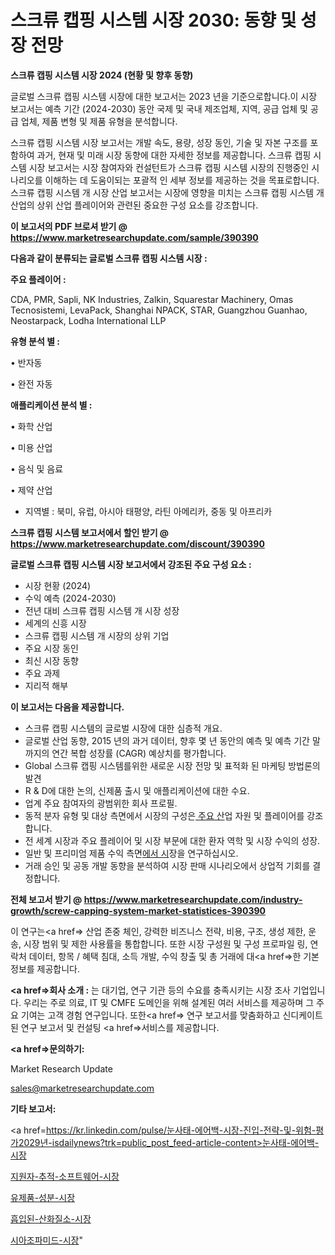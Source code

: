 # 스크류 캡핑 시스템 시장 2030: 동향 및 성장 전망

<strong>스크류 캡핑 시스템 시장 2024 (현황 및 향후 동향)</strong>

글로벌 스크류 캡핑 시스템 시장에 대한 보고서는 2023 년을 기준으로합니다.이 시장 보고서는 예측 기간 (2024-2030) 동안 국제 및 국내 제조업체, 지역, 공급 업체 및 공급 업체, 제품 변형 및 제품 유형을 분석합니다.

스크류 캡핑 시스템 시장 보고서는 개발 속도, 용량, 성장 동인, 기술 및 자본 구조를 포함하여 과거, 현재 및 미래 시장 동향에 대한 자세한 정보를 제공합니다. 스크류 캡핑 시스템 시장 보고서는 시장 참여자와 컨설턴트가 스크류 캡핑 시스템 시장의 진행중인 시나리오를 이해하는 데 도움이되는 포괄적 인 세부 정보를 제공하는 것을 목표로합니다. 스크류 캡핑 시스템 개 시장 산업 보고서는 시장에 영향을 미치는 스크류 캡핑 시스템 개 산업의 상위 산업 플레이어와 관련된 중요한 구성 요소를 강조합니다.



<strong>이 보고서의 PDF 브로셔 받기 @ <a href=https://www.marketresearchupdate.com/sample/390390>https://www.marketresearchupdate.com/sample/390390</a></strong>



<strong>다음과 같이 분류되는 글로벌 스크류 캡핑 시스템 시장 :</strong>



<strong>주요 플레이어 :</strong>

CDA, PMR, Sapli, NK Industries, Zalkin, Squarestar Machinery, Omas Tecnosistemi, LevaPack, Shanghai NPACK, STAR, Guangzhou Guanhao, Neostarpack, Lodha International LLP



<strong>유형 분석 별 :</strong>

• 반자동

• 완전 자동



<strong>애플리케이션 분석 별 :</strong>

• 화학 산업

• 미용 산업

• 음식 및 음료

• 제약 산업

<ul>
  <li>지역별 : 북미, 유럽, 아시아 태평양, 라틴 아메리카, 중동 및 아프리카</li>
</ul>


<strong>스크류 캡핑 시스템 보고서에서 할인 받기 @ <a href=https://www.marketresearchupdate.com/discount/390390>https://www.marketresearchupdate.com/discount/390390</a></strong>



<strong>글로벌 스크류 캡핑 시스템 시장 보고서에서 강조된 주요 구성 요소 :</strong>
<ul>
  <li>시장 현황 (2024)</li>
  <li>수익 예측 (2024-2030)</li>
  <li>전년 대비 스크류 캡핑 시스템 개 시장 성장</li>
  <li>세계의 신흥 시장</li>
  <li>스크류 캡핑 시스템 개 시장의 상위 기업</li>
  <li>주요 시장 동인</li>
  <li>최신 시장 동향</li>
  <li>주요 과제</li>
  <li>지리적 해부</li>
</ul>


<strong>이 보고서는 다음을 제공합니다.</strong>
<ul>
  <li>스크류 캡핑 시스템의 글로벌 시장에 대한 심층적 개요.</li>
  <li>글로벌 산업 동향, 2015 년의 과거 데이터, 향후 몇 년 동안의 예측 및 예측 기간 말까지의 연간 복합 성장률 (CAGR) 예상치를 평가합니다.</li>
  <li>Global 스크류 캡핑 시스템를위한 새로운 시장 전망 및 표적화 된 마케팅 방법론의 발견</li>
  <li>R &amp; D에 대한 논의, 신제품 출시 및 애플리케이션에 대한 수요.</li>
  <li>업계 주요 참여자의 광범위한 회사 프로필.</li>
  <li>동적 분자 유형 및 대상 측면에서 시장의 구성은<a href=> 주요 산</a>업 자원 및 플레이어를 강조합니다.</li>
  <li>전 세계 시장과 주요 플레이어 및 시장 부문에 대한 환자 역학 및 시장 수익의 성장.</li>
  <li>일반 및 프리미엄 제품 수익 측면<a href=>에서 시</a>장을 연구하십시오.</li>
  <li>거래 승인 및 공동 개발 동향을 분석하여 시장 판매 시나리오에서 상업적 기회를 결정합니다.</li>
</ul>



<strong>전체 보고서 받기 @ <a href=https://www.marketresearchupdate.com/industry-growth/screw-capping-system-market-statistices-390390>https://www.marketresearchupdate.com/industry-growth/screw-capping-system-market-statistices-390390</a></strong>

이 연구는<a href=> 산업 존중</a> 체인, 강력한 비즈니스 전략, 비용, 구조, 생성 제한, 운송, 시장 범위 및 제한 사용률을 통합합니다. 또한 시장 구성원 및 구성 프로파일 링, 연락처 데이터, 항목 / 혜택 침대, 소득 개발, 수익 창출 및 총 거래에 대<a href=>한 기본 </a>정보를 제공합니다.



<strong><a href=>회사 소</a>개 :</strong>
는 대기업, 연구 기관 등의 수요를 충족시키는 시장 조사 기업입니다. 우리는 주로 의료, IT 및 CMFE 도메인을 위해 설계된 여러 서비스를 제공하며 그 주요 기여는 고객 경험 연구입니다. 또한<a href=> 연구 보</a>고서를 맞춤화하고 신디케이트 된 연구 보고서 및 컨설팅 <a href=>서비스</a>를 제공합니다.



<strong><a href=>문의하기:</a></strong>

Market Research Update

sales@marketresearchupdate.com



<strong>기타 보고서:</strong>

<a href=https://kr.linkedin.com/pulse/눈사태-에어백-시장-진입-전략-및-위험-평가2029년-isdailynews?trk=public_post_feed-article-content>눈사태-에어백-시장</a>

<a href=https://www.linkedin.com/pulse/지원자-추적-소프트웨어-시장-세분화-연구-및-목표-고객2029년-market-matrix-musings-analysis/>지원자-추적-소프트웨어-시장</a>

<a href=https://www.linkedin.com/pulse/유제품-성분-시장-경쟁-분석-및-성장-잠재력-2029-survey-savvy-insights-360-analysis-vch6f/>유제품-성분-시장</a>

<a href=https://www.linkedin.com/pulse/흡입된-산화질소-시장-진입-전략-및-위험-평가2029년-isdailynews-ppivf/>흡입된-산화질소-시장</a>

<a href=https://www.linkedin.com/pulse/시아조파미드-시장-세분화-연구-및-목표-고객2030년-consumer-connection-compendium-ana-x0wqf/>시아조파미드-시장</a>"

